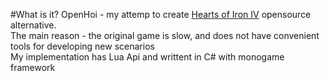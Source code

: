 #What is it?
OpenHoi - my attemp to create [Hearts of Iron IV](https://store.steampowered.com/app/394360/Hearts_of_Iron_IV/) opensource alternative.<br>
The main reason - the original game is slow, and does not have convenient tools for developing new scenarios<br>
My implementation has Lua Api and writtent in C# with monogame framework<br>
